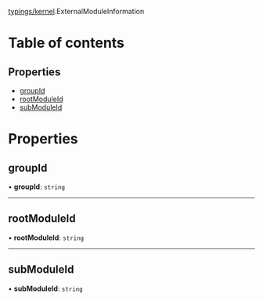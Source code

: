 [typings/kernel](../modules/typings_kernel.md).ExternalModuleInformation

# Table of contents

## Properties

- [groupId](typings_kernel.ExternalModuleInformation.md#groupid)
- [rootModuleId](typings_kernel.ExternalModuleInformation.md#rootmoduleid)
- [subModuleId](typings_kernel.ExternalModuleInformation.md#submoduleid)

# Properties

## groupId

• **groupId**: `string`

___

## rootModuleId

• **rootModuleId**: `string`

___

## subModuleId

• **subModuleId**: `string`
